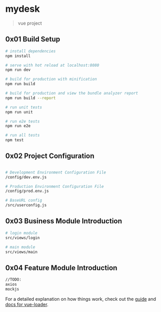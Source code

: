# mydesk

> vue project

## 0x01 Build Setup

```bash
# install dependencies
npm install

# serve with hot reload at localhost:8080
npm run dev

# build for production with minification
npm run build

# build for production and view the bundle analyzer report
npm run build --report

# run unit tests
npm run unit

# run e2e tests
npm run e2e

# run all tests
npm test
```

## 0x02 Project Configuration

```bash

# Development Environment Configuration File
/config/dev.env.js

# Production Environment Configuration File
/config/prod.env.js

# BaseURL config
/src/userconfig.js


```

## 0x03 Business Module Introduction

```bash
# login module
src/views/login

# main module
src/views/main

```

## 0x04 Feature Module Introduction

```bash
//TODO:
axios
mockjs

```

For a detailed explanation on how things work, check out the [guide](http://vuejs-templates.github.io/webpack/) and [docs for vue-loader](http://vuejs.github.io/vue-loader).
